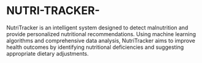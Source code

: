 # NUTRI-TRACKER-
NutriTracker is an intelligent system designed to detect malnutrition and provide personalized nutritional recommendations. Using machine learning algorithms and comprehensive data analysis, NutriTracker aims to improve health outcomes by identifying nutritional deficiencies and suggesting appropriate dietary adjustments.
